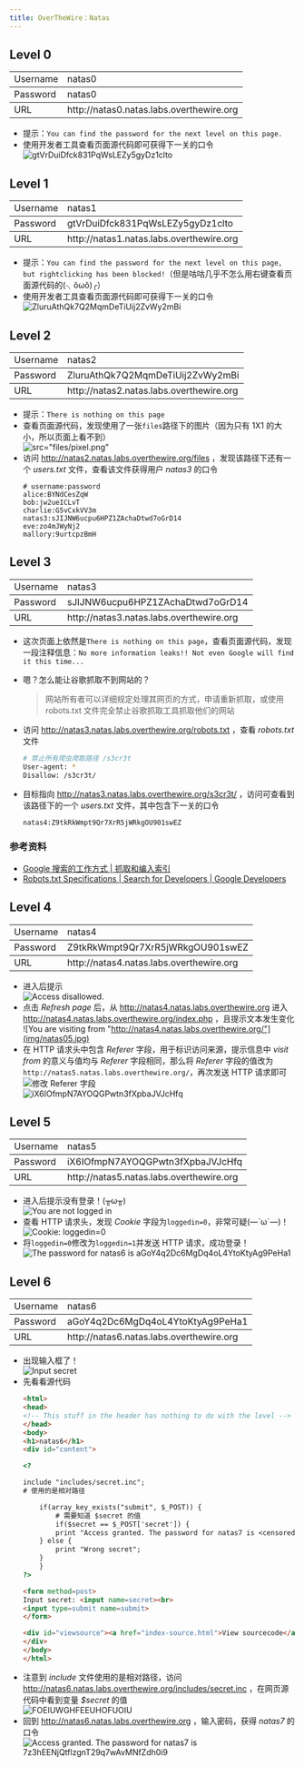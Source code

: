 ```yaml
---
title: OverTheWire：Natas
---
```


## Level 0

<table>
<tbody>
  <tr>
    <td>Username</td>
    <td>natas0</td>
  </tr>
</tbody>
<tbody>
  <tr>
    <td>Password</td>
    <td>natas0</td>
  </tr>
</tbody>
<tbody>
  <tr>
    <td>URL</td>
    <td>http://natas0.natas.labs.overthewire.org</td>
  </tr>
</tbody>
</table>

- 提示：`You can find the password for the next level on this page.`
- 使用开发者工具查看页面源代码即可获得下一关的口令<br>
![gtVrDuiDfck831PqWsLEZy5gyDz1clto](img/natas01.jpg)

## Level 1

<table>
<tbody>
  <tr>
    <td>Username</td>
    <td>natas1</td>
  </tr>
</tbody>
<tbody>
  <tr>
    <td>Password</td>
    <td>gtVrDuiDfck831PqWsLEZy5gyDz1clto</td>
  </tr>
</tbody>
<tbody>
  <tr>
    <td>URL</td>
    <td>http://natas1.natas.labs.overthewire.org</td>
  </tr>
</tbody>
</table>

- 提示：`You can find the password for the next level on this page, but rightclicking has been blocked!`（但是咕咕几乎不怎么用右键查看页面源代码的(╮ŏωŏ)╭）
- 使用开发者工具查看页面源代码即可获得下一关的口令<br>
![ZluruAthQk7Q2MqmDeTiUij2ZvWy2mBi](img/natas02.jpg)

## Level 2

<table>
<tbody>
  <tr>
    <td>Username</td>
    <td>natas2</td>
  </tr>
</tbody>
<tbody>
  <tr>
    <td>Password</td>
    <td>ZluruAthQk7Q2MqmDeTiUij2ZvWy2mBi</td>
  </tr>
</tbody>
<tbody>
  <tr>
    <td>URL</td>
    <td>http://natas2.natas.labs.overthewire.org</td>
  </tr>
</tbody>
</table>

- 提示：`There is nothing on this page`
- 查看页面源代码，发现使用了一张`files`路径下的图片（因为只有 1X1 的大小，所以页面上看不到）<br>
![src="files/pixel.png"](img/natas03.jpg)
- 访问 http://natas2.natas.labs.overthewire.org/files ，发现该路径下还有一个 *users.txt* 文件，查看该文件获得用户 *natas3* 的口令
  ```
  # username:password
  alice:BYNdCesZqW
  bob:jw2ueICLvT
  charlie:G5vCxkVV3m
  natas3:sJIJNW6ucpu6HPZ1ZAchaDtwd7oGrD14
  eve:zo4mJWyNj2
  mallory:9urtcpzBmH
  ```

## Level 3

<table>
<tbody>
  <tr>
    <td>Username</td>
    <td>natas3</td>
  </tr>
</tbody>
<tbody>
  <tr>
    <td>Password</td>
    <td>sJIJNW6ucpu6HPZ1ZAchaDtwd7oGrD14</td>
  </tr>
</tbody>
<tbody>
  <tr>
    <td>URL</td>
    <td>http://natas3.natas.labs.overthewire.org</td>
  </tr>
</tbody>
</table>

- 这次页面上依然是`There is nothing on this page`，查看页面源代码，发现一段注释信息：`No more information leaks!! Not even Google will find it this time...`
- 嗯？怎么能让谷歌抓取不到网站的？
  > 网站所有者可以详细规定处理其网页的方式，申请重新抓取，或使用 robots.txt 文件完全禁止谷歌抓取工具抓取他们的网站

- 访问 http://natas3.natas.labs.overthewire.org/robots.txt ，查看 *robots.txt* 文件
  ```bash
  # 禁止所有爬虫爬取路径 /s3cr3t
  User-agent: *
  Disallow: /s3cr3t/
  ```
- 目标指向 http://natas3.natas.labs.overthewire.org/s3cr3t/ ，访问可查看到该路径下的一个 *users.txt* 文件，其中包含下一关的口令
  ```
  natas4:Z9tkRkWmpt9Qr7XrR5jWRkgOU901swEZ
  ```

### 参考资料

- [Google 搜索的工作方式 | 抓取和编入索引](https://www.google.com/intl/zh-CN/search/howsearchworks/crawling-indexing/)
- [Robots.txt Specifications  |  Search for Developers  |  Google Developers](https://developers.google.com/search/reference/robots_txt)

## Level 4

<table>
<tbody>
  <tr>
    <td>Username</td>
    <td>natas4</td>
  </tr>
</tbody>
<tbody>
  <tr>
    <td>Password</td>
    <td>Z9tkRkWmpt9Qr7XrR5jWRkgOU901swEZ</td>
  </tr>
</tbody>
<tbody>
  <tr>
    <td>URL</td>
    <td>http://natas4.natas.labs.overthewire.org</td>
  </tr>
</tbody>
</table>

- 进入后提示<br>
![Access disallowed.](img/natas04.jpg)
- 点击 *Refresh page* 后，从 http://natas4.natas.labs.overthewire.org 进入 http://natas4.natas.labs.overthewire.org/index.php ，且提示文本发生变化<br>
![You are visiting from "http://natas4.natas.labs.overthewire.org/"](img/natas05.jpg)
- 在 HTTP 请求头中包含 *Referer* 字段，用于标识访问来源，提示信息中 *visit from* 的意义与值均与 *Referer* 字段相同，那么将 *Referer* 字段的值改为`http://natas5.natas.labs.overthewire.org/`，再次发送 HTTP 请求即可<br>
![修改 Referer 字段](img/natas06.jpg)<br>
![iX6IOfmpN7AYOQGPwtn3fXpbaJVJcHfq](img/natas07.jpg)

## Level 5

<table>
<tbody>
  <tr>
    <td>Username</td>
    <td>natas5</td>
  </tr>
</tbody>
<tbody>
  <tr>
    <td>Password</td>
    <td>iX6IOfmpN7AYOQGPwtn3fXpbaJVJcHfq</td>
  </tr>
</tbody>
<tbody>
  <tr>
    <td>URL</td>
    <td>http://natas5.natas.labs.overthewire.org</td>
  </tr>
</tbody>
</table>

- 进入后提示没有登录！(╥ω╥)<br>
![You are not logged in](img/natas08.jpg)
- 查看 HTTP 请求头，发现 *Cookie* 字段为`loggedin=0`，非常可疑(—ˋωˊ—)！<br>
![Cookie: loggedin=0](img/natas09.jpg)
- 将`loggedin=0`修改为`loggedin=1`并发送 HTTP 请求，成功登录！<br>
![The password for natas6 is aGoY4q2Dc6MgDq4oL4YtoKtyAg9PeHa1](img/natas10.jpg)

## Level 6

<table>
<tbody>
  <tr>
    <td>Username</td>
    <td>natas6</td>
  </tr>
</tbody>
<tbody>
  <tr>
    <td>Password</td>
    <td>aGoY4q2Dc6MgDq4oL4YtoKtyAg9PeHa1</td>
  </tr>
</tbody>
<tbody>
  <tr>
    <td>URL</td>
    <td>http://natas6.natas.labs.overthewire.org</td>
  </tr>
</tbody>
</table>

- 出现输入框了！<br>
![Input secret](img/natas11.jpg)
- 先看看源代码
  ```html
  <html>
  <head>
  <!-- This stuff in the header has nothing to do with the level -->
  </head>
  <body>
  <h1>natas6</h1>
  <div id="content">

  <?

  include "includes/secret.inc";
  # 使用的是相对路径

      if(array_key_exists("submit", $_POST)) {
          # 需要知道 $secret 的值
          if($secret == $_POST['secret']) {
          print "Access granted. The password for natas7 is <censored>";
      } else {
          print "Wrong secret";
      }
      }
  ?>

  <form method=post>
  Input secret: <input name=secret><br>
  <input type=submit name=submit>
  </form>

  <div id="viewsource"><a href="index-source.html">View sourcecode</a></div>
  </div>
  </body>
  </html>
  ```
- 注意到 *include* 文件使用的是相对路径，访问 http://natas6.natas.labs.overthewire.org/includes/secret.inc ，在网页源代码中看到变量 *$secret* 的值<br>
![FOEIUWGHFEEUHOFUOIU](img/natas12.jpg)
- 回到 http://natas6.natas.labs.overthewire.org ，输入密码，获得 *natas7* 的口令<br>
![Access granted. The password for natas7 is 7z3hEENjQtflzgnT29q7wAvMNfZdh0i9](img/natas13.jpg)